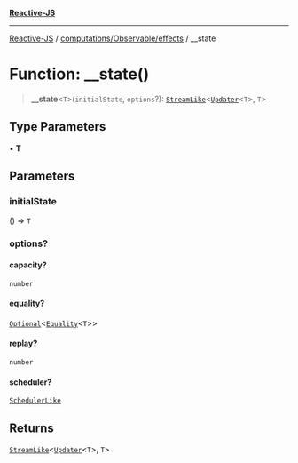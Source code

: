 [**Reactive-JS**](../../../../README.md)

***

[Reactive-JS](../../../../README.md) / [computations/Observable/effects](../README.md) / \_\_state

# Function: \_\_state()

> **\_\_state**\<`T`\>(`initialState`, `options`?): [`StreamLike`](../../../interfaces/StreamLike.md)\<[`Updater`](../../../../functions/type-aliases/Updater.md)\<`T`\>, `T`\>

## Type Parameters

• **T**

## Parameters

### initialState

() => `T`

### options?

#### capacity?

`number`

#### equality?

[`Optional`](../../../../functions/type-aliases/Optional.md)\<[`Equality`](../../../../functions/type-aliases/Equality.md)\<`T`\>\>

#### replay?

`number`

#### scheduler?

[`SchedulerLike`](../../../../utils/interfaces/SchedulerLike.md)

## Returns

[`StreamLike`](../../../interfaces/StreamLike.md)\<[`Updater`](../../../../functions/type-aliases/Updater.md)\<`T`\>, `T`\>
